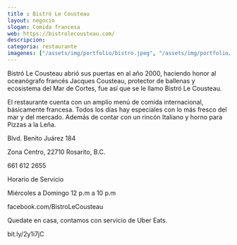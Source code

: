 ```yaml
---
title : Bistró Le Cousteau
layout: negocio
slogan: Comida francesa
web: https://bistrolecousteau.com/
descripcion: 
categoria: restaurante
imagenes: ["/assets/img/portfolio/bistro.jpeg", "/assets/img/portfolio/CASA ALBA (2).jpg"]
---
```


Bistró Le Cousteau abrió sus puertas en al año 2000, haciendo honor al oceanógrafo francés Jacques Cousteau, protector de ballenas y ecosistema del Mar de Cortes, fue así que se le llamo Bistró Le Cousteau.

El restaurante cuenta con un amplio menú de comida internacional, básicamente francesa.
Todos los días hay especiales con lo más fresco del mar y del mercado. Además de contar con un rincón Italiano y horno para Pizzas a la Leña.


Blvd. Benito Juárez 184

Zona Centro, 22710 Rosarito, B.C.

661 612 2655

Horario de Servicio

Miércoles a Domingo
12 p.m a 10 p.m


facebook.com/BistroLeCousteau

Quedate en casa, contamos con servicio de Uber Eats.

bit.ly/2y1i7jC
